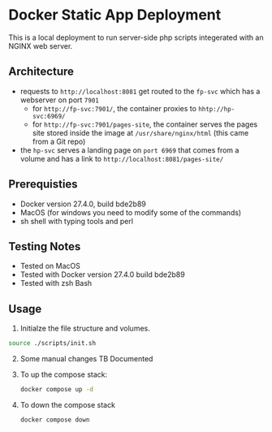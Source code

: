# Docker Static App Deployment

This is a local deployment to run server-side php scripts integerated with an NGINX web server.

## Architecture
- requests to `http://localhost:8081` get routed to the `fp-svc` which has a webserver on port `7901` 
    - for `http://fp-svc:7901/`, the container proxies to `hhtp://hp-svc:6969/`
    - for `http://fp-svc:7901/pages-site`, the container serves the pages site stored inside the image at `/usr/share/nginx/html` (this came from a Git repo)
- the `hp-svc` serves a landing page on `port 6969` that comes from a volume and has a link to `http://localhost:8081/pages-site/`

## Prerequisties
- Docker version 27.4.0, build bde2b89
- MacOS (for windows you need to modify some of the commands)
- sh shell with typing tools and perl

## Testing Notes
- Tested on MacOS
- Tested with Docker version 27.4.0 build bde2b89
- Tested with zsh Bash

## Usage 
1. Initialze the file structure and volumes.
```bash
source ./scripts/init.sh
```

2. Some manual changes TB Documented

3. To up the compose stack:
    ```bash
    docker compose up -d
    ```

4. To down the compose stack
    ```bash
    docker compose down
    ```
